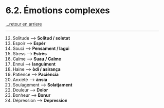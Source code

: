 # 6.2. Émotions complexes

[...retour en arriere](../../../menu_fiches.md)

---

12. Solitude  --> **Solitud / soletat**
13. Espoir  --> **Espèr**
14. Souci  --> **Pensament / lagui**
15. Stress  --> **Estrès**
16. Calme  --> **Suau / Calme**
17. Ennui  --> **languiment**
18. Haine  --> **òdi / asirança**
19. Patience  --> **Paciéncia**
20. Anxiété  --> **ànsia**
21. Soulagement  --> **Solatjament**
22. Douleur  --> **Dolor**
23. Bonheur  --> **Bonur**
24. Dépression  --> **Depression**
